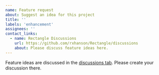 ```yaml
---
name: Feature request
about: Suggest an idea for this project
title: ''
labels: 'enhancement'
assignees: ''
contact_links:
  - name: Rectangle Discussions
    url: https://github.com/rxhanson/Rectangle/discussions
    about: Please discuss feature ideas here.
---
```


Feature ideas are discussed in the [discussions tab](https://github.com/rxhanson/Rectangle/discussions). Please create your discussion there.
